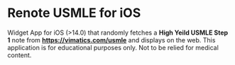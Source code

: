 Renote USMLE for iOS
============

Widget App for iOS (>14.0) that randomly fetches a __High Yeild USMLE Step 1__ note from __https://vimatics.com/usmle__ and displays on the web. This application is for educational purposes only. Not to be relied for medical content.


